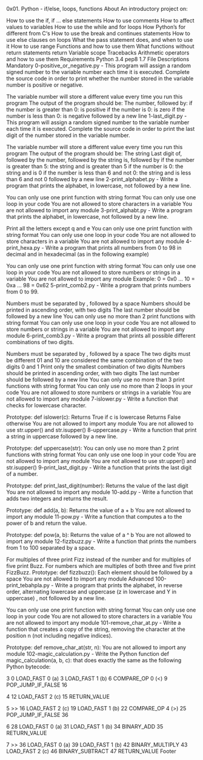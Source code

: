 0x01. Python - if/else, loops, functions
About
An introductory project on:

How to use the if, if ... else statements
How to use comments
How to affect values to variables
How to use the while and for loops
How Python’s for different from C‘s
How to use the break and continues statements
How to use else clauses on loops
What the pass statement does, and when to use it
How to use range
Functions and how to use them
What functions without return statements return
Variable scope
Tracebacks
Arithmetic operators and how to use them
Requirements
Python 3.4
pep8 1.7
File Descriptions
Mandatory
0-positive_or_negative.py - This program will assign a random signed number to the variable number each time it is executed. Complete the source code in order to print whether the number stored in the variable number is positive or negative.

The variable number will store a different value every time you run this program
The output of the program should be:
The number, followed by:
if the number is greater than 0: is positive
if the number is 0: is zero
if the number is less than 0: is negative
followed by a new line
1-last_digit.py - This program will assign a random signed number to the variable number each time it is executed. Complete the source code in order to print the last digit of the number stored in the variable number.

The variable number will store a different value every time you run this program
The output of the program should be:
The string Last digit of, followed by
the number, followed by
the string is, followed by
if the number is greater than 5: the string and is greater than 5
if the number is 0: the string and is 0
if the number is less than 6 and not 0: the string and is less than 6 and not 0
followed by a new line
2-print_alphabet.py - Write a program that prints the alphabet, in lowercase, not followed by a new line.

You can only use one print function with string format
You can only use one loop in your code
You are not allowed to store characters in a variable
You are not allowed to import any module
3-print_alphabt.py - Write a program that prints the alphabet, in lowercase, not followed by a new line.

Print all the letters except q and e
You can only use one print function with string format
You can only use one loop in your code
You are not allowed to store characters in a variable
You are not allowed to import any module
4-print_hexa.py - Write a program that prints all numbers from 0 to 98 in decimal and in hexadecimal (as in the following example)

You can only use one print function with string format
You can only use one loop in your code
You are not allowed to store numbers or strings in a variable
You are not allowed to import any module
Example:
0 = 0x0
...
10 = 0xa
...
98 = 0x62
5-print_comb2.py - Write a program that prints numbers from 0 to 99.

Numbers must be separated by , followed by a space
Numbers should be printed in ascending order, with two digits
The last number should be followed by a new line
You can only use no more than 2 print functions with string format
You can only use one loop in your code
You are not allowed to store numbers or strings in a variable
You are not allowed to import any module
6-print_comb3.py - Write a program that prints all possible different combinations of two digits.

Numbers must be separated by , followed by a space
The two digits must be different
01 and 10 are considered the same combination of the two digits 0 and 1
Print only the smallest combination of two digits
Numbers should be printed in ascending order, with two digits
The last number should be followed by a new line
You can only use no more than 3 print functions with string format
You can only use no more than 2 loops in your code
You are not allowed to store numbers or strings in a variable
You are not allowed to import any module
7-islower.py - Write a function that checks for lowercase character.

Prototype: def islower(c):
Returns True if c is lowercase
Returns False otherwise
You are not allowed to import any module
You are not allowed to use str.upper() and str.isupper()
8-uppercase.py - Write a function that print a string in uppercase followed by a new line.

Prototype: def uppercase(str):
You can only use no more than 2 print functions with string format
You can only use one loop in your code
You are not allowed to import any module
You are not allowed to use str.upper() and str.isupper()
9-print_last_digit.py - Write a function that prints the last digit of a number.

Prototype: def print_last_digit(number):
Returns the value of the last digit
You are not allowed to import any module
10-add.py - Write a function that adds two integers and returns the result.

Prototype: def add(a, b):
Returns the value of a + b
You are not allowed to import any module
11-pow.py - Write a function that computes a to the power of b and return the value.

Prototype: def pow(a, b):
Returns the value of a ^ b
You are not allowed to import any module
12-fizzbuzz.py - Write a function that prints the numbers from 1 to 100 separated by a space.

For multiples of three print Fizz instead of the number and for multiples of five print Buzz.
For numbers which are multiples of both three and five print FizzBuzz.
Prototype: def fizzbuzz():
Each element should be followed by a space
You are not allowed to import any module
Advanced
100-print_tebahpla.py - Write a program that prints the alphabet, in reverse order, alternating lowercase and uppercase (z in lowercase and Y in uppercase) , not followed by a new line.

You can only use one print function with string format
You can only use one loop in your code
You are not allowed to store characters in a variable
You are not allowed to import any module
101-remove_char_at.py - Write a function that creates a copy of the string, removing the character at the position n (not including negative indices).

Prototype: def remove_char_at(str, n):
You are not allowed to import any module
102-magic_calculation.py - Write the Python function def magic_calculation(a, b, c): that does exactly the same as the following Python bytecode:

  3           0 LOAD_FAST                0 (a)
              3 LOAD_FAST                1 (b)
              6 COMPARE_OP               0 (<)
              9 POP_JUMP_IF_FALSE       16

  4          12 LOAD_FAST                2 (c)
             15 RETURN_VALUE

  5     >>   16 LOAD_FAST                2 (c)
             19 LOAD_FAST                1 (b)
             22 COMPARE_OP               4 (>)
             25 POP_JUMP_IF_FALSE       36

  6          28 LOAD_FAST                0 (a)
             31 LOAD_FAST                1 (b)
             34 BINARY_ADD
             35 RETURN_VALUE

  7     >>   36 LOAD_FAST                0 (a)
             39 LOAD_FAST                1 (b)
             42 BINARY_MULTIPLY
             43 LOAD_FAST                2 (c)
             46 BINARY_SUBTRACT
             47 RETURN_VALUE
Footer

